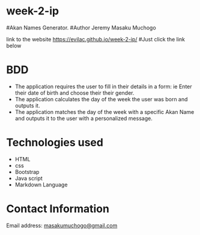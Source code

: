 # week-2-ip
#Akan Names Generator.
#Author Jeremy Masaku Muchogo

link to the website
https://evilac.github.io/week-2-ip/
#Just click the link below
# BDD
* The application requires the user to fill in their details in a form: ie Enter their date of birth and choose their their gender. 
* The application calculates the day of the week the user was born and outputs it. 
* The application matches the day of the week with a specific Akan Name and outputs it to the user with a personalized message.

# Technologies used
- HTML
- css
- Bootstrap
- Java script
- Markdown Language

# Contact Information
Email address: <masakumuchogo@gmail.com>


